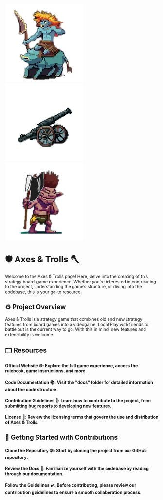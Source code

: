 <img src="resources/pics/rider.png"></img>
<img src="resources/pics/artillery.png"></img>
<img src="resources/pics/infantry.png"></img>

# 🛡️ Axes & Trolls 🪓

Welcome to the Axes & Trolls page! Here, delve into the creating of this strategy board-game experience. Whether you’re interested in contributing to the project, understanding the game’s structure, or diving into the codebase, this is your go-to resource.

## ⚙️ Project Overview
Axes & Trolls is a strategy game that combines old and new strategy features from board games into a videogame. Local Play with friends to battle out is the current way to go. With this in mind, new features and extensibility is welcome.

## 🗂️ Resources

#### Official Website 🌐: Explore the full game experience, access the rulebook, game instructions, and more.

#### Code Documentation 📚: Visit the "docs" folder for detailed information about the code structure.

#### Contribution Guidelines 🤝: Learn how to contribute to the project, from submitting bug reports to developing new features.

#### License 📜: Review the licensing terms that govern the use and distribution of Axes & Trolls.


## 📌 Getting Started with Contributions

#### Clone the Repository 🛠️: Start by cloning the project from our GitHub repository.

#### Review the Docs 📄: Familiarize yourself with the codebase by reading through our documentation.

#### Follow the Guidelines ✔️: Before contributing, please review our contribution guidelines to ensure a smooth collaboration process.

